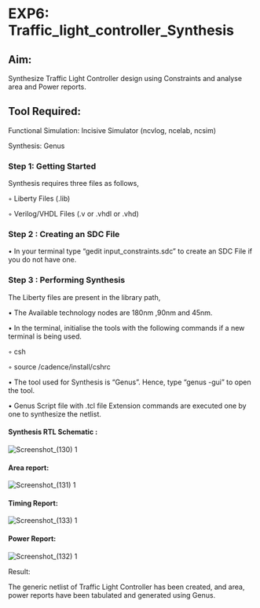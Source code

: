# EXP6: Traffic_light_controller_Synthesis

## Aim:

Synthesize Traffic Light Controller design using Constraints and analyse area and Power reports.

## Tool Required:

Functional Simulation: Incisive Simulator (ncvlog, ncelab, ncsim)

Synthesis: Genus

### Step 1: Getting Started

Synthesis requires three files as follows,

◦ Liberty Files (.lib)

◦ Verilog/VHDL Files (.v or .vhdl or .vhd)

### Step 2 : Creating an SDC File

•	In your terminal type “gedit input_constraints.sdc” to create an SDC File if you do not have one.

### Step 3 : Performing Synthesis

The Liberty files are present in the library path,

• The Available technology nodes are 180nm ,90nm and 45nm.

• In the terminal, initialise the tools with the following commands if a new terminal is being used.

◦ csh

◦ source /cadence/install/cshrc

• The tool used for Synthesis is “Genus”. Hence, type “genus -gui” to open the tool.

• Genus Script file with .tcl file Extension commands are executed one by one to synthesize the netlist.

#### Synthesis RTL Schematic :
![Screenshot_(130) 1](https://github.com/user-attachments/assets/f832fa3d-3441-4e66-97d8-9c38c6ab7aeb)


#### Area report:
![Screenshot_(131) 1](https://github.com/user-attachments/assets/a18fe77f-bd50-4df8-830a-acadb3e0e608)

#### Timing Report: 
![Screenshot_(133) 1](https://github.com/user-attachments/assets/568d1cf1-cedc-4a5a-860d-579338465c22)

#### Power Report:
![Screenshot_(132) 1](https://github.com/user-attachments/assets/8bd65f15-9b10-4002-acbf-f73816439639)


Result:

The generic netlist of Traffic Light Controller has been created, and area, power reports have been tabulated and generated using Genus.
